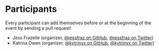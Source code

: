 # Participants

Every participant can add themselves before or at the beginning of the event by
sending a pull request!

- Jess Frazelle (organizer, [@jessfraz on GitHub](https://github.com/jessfraz), [@jessfraz on Twitter](https://twitter.com/jessfraz))
- Katrina Owen (organizer, [@kytrinyx on GitHub](https://github.com/kytrinyx),
  [@kytrinyx on Twitter](https://twitter.com/kytrinyx))
